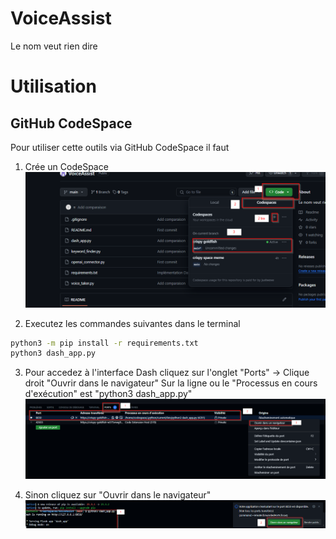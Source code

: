 # VoiceAssist
Le nom veut rien dire

# Utilisation 

## GitHub CodeSpace 

Pour utiliser cette outils via GitHub CodeSpace il faut 

1. Crée un CodeSpace 
![Alt text](images/image.png)

2. Executez les commandes suivantes dans le terminal
```bash
python3 -m pip install -r requirements.txt
python3 dash_app.py
```

3. Pour accedez à l'interface Dash cliquez sur l'onglet "Ports" -> Clique droit "Ouvrir dans le navigateur" Sur la ligne ou le "Processus en cours d'exécution" est "python3 dash_app.py"
![Alt text](images/image3.png)

3. Sinon cliquez sur "Ouvrir dans le navigateur"
![Alt text](images/image2.png)